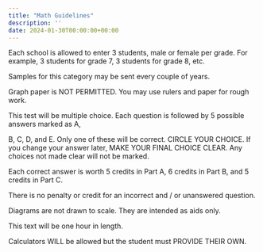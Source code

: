 ```yaml
---
title: "Math Guidelines"
description: ''
date: 2024-01-30T00:00:00+00:00
---
```


Each school is allowed to enter 3 students, male or female per grade. For example, 3 students for grade 7, 3 students for grade 8, etc.

Samples for this category may be sent every couple of years.

Graph paper is NOT PERMITTED. You may use rulers and paper for rough work.

This test will be multiple choice. Each question is followed by 5 possible answers marked as A,

B, C, D, and E. Only one of these will be correct. CIRCLE YOUR CHOICE. If you change your answer later, MAKE YOUR FINAL CHOICE CLEAR. Any choices not made clear will not be marked.

Each correct answer is worth 5 credits in Part A, 6 credits in Part B, and 5 credits in Part C.

There is no penalty or credit for an incorrect and / or unanswered question.

Diagrams are not drawn to scale. They are intended as aids only.

This text will be one hour in length.

Calculators WILL be allowed but the student must PROVIDE THEIR OWN.